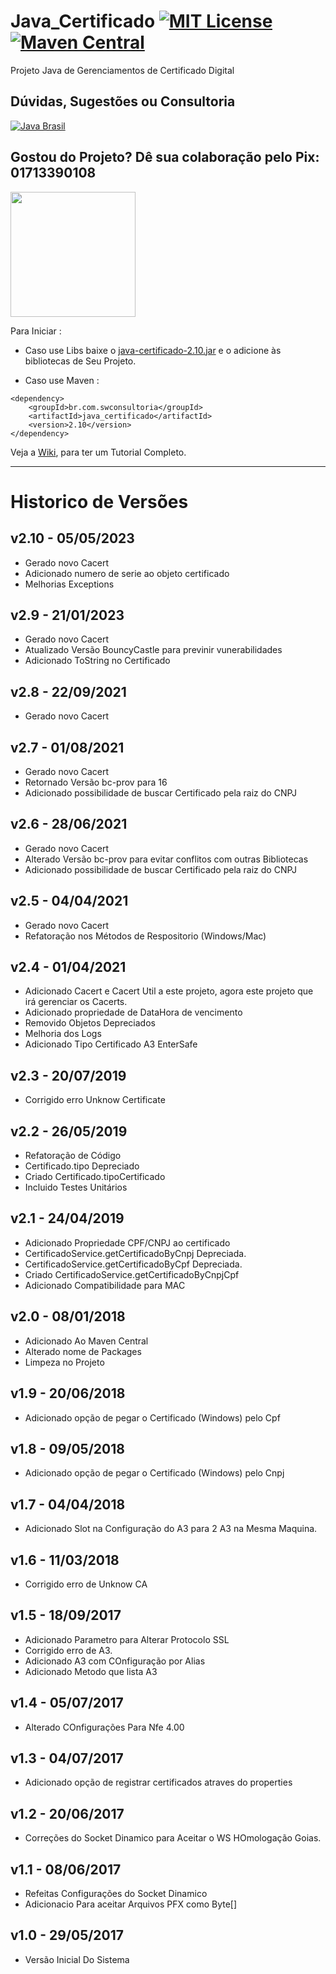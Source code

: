 # Java_Certificado [![MIT License](https://img.shields.io/github/license/Samuel-Oliveira/Java_Certificado.svg)](https://github.com/Samuel-Oliveira/Java_Certificado/blob/master/LICENSE) [![Maven Central](https://img.shields.io/maven-central/v/br.com.swconsultoria/java_certificado.svg?label=Maven%20Central)](https://search.maven.org/artifact/br.com.swconsultoria/java_certificado/2.10/jar)

Projeto Java de Gerenciamentos de Certificado Digital

## Dúvidas, Sugestões ou Consultoria
[![Java Brasil](https://discordapp.com/api/guilds/519583346066587676/widget.png?style=banner2)](https://discord.gg/ZXpqnaV)

## Gostou do Projeto? Dê sua colaboração pelo Pix: 01713390108
<img src="https://swconsultoria.com.br/pix.png" width="200">

Para Iniciar : 
- Caso use Libs baixe o [java-certificado-2.10.jar](https://github.com/Samuel-Oliveira/Java_Certificado/raw/master/java_certificado-2.10.jar) e o adicione às bibliotecas de Seu Projeto.

- Caso use Maven :
```
<dependency>
    <groupId>br.com.swconsultoria</groupId>
    <artifactId>java_certificado</artifactId>
    <version>2.10</version>
</dependency>
```

Veja a [Wiki](https://Samuel-Oliveira.github.io/Java_Certificado/), para ter um Tutorial Completo.

________________________________________________________________________________________________
# Historico de Versões

## v2.10 - 05/05/2023
- Gerado novo Cacert
- Adicionado numero de serie ao objeto certificado
- Melhorias Exceptions

## v2.9 - 21/01/2023
- Gerado novo Cacert
- Atualizado Versão BouncyCastle para previnir vunerabilidades
- Adicionado ToString no Certificado

## v2.8 - 22/09/2021
- Gerado novo Cacert

## v2.7 - 01/08/2021
- Gerado novo Cacert
- Retornado Versão bc-prov para 16
- Adicionado possibilidade de buscar Certificado pela raiz do CNPJ

## v2.6 - 28/06/2021
- Gerado novo Cacert
- Alterado Versão bc-prov para evitar conflitos com outras Bibliotecas
- Adicionado possibilidade de buscar Certificado pela raiz do CNPJ

## v2.5 - 04/04/2021
- Gerado novo Cacert
- Refatoração nos Métodos de Respositorio (Windows/Mac)

## v2.4 - 01/04/2021
- Adicionado Cacert e Cacert Util a este projeto, agora este projeto que irá gerenciar os Cacerts.
- Adicionado propriedade de DataHora de vencimento
- Removido Objetos Depreciados
- Melhoria dos Logs
- Adicionado Tipo Certificado A3 EnterSafe

## v2.3 - 20/07/2019
- Corrigido erro Unknow Certificate

## v2.2 - 26/05/2019
- Refatoração de Código
- Certificado.tipo Depreciado
- Criado Certificado.tipoCertificado
- Incluido Testes Unitários

## v2.1 - 24/04/2019
- Adicionado Propriedade CPF/CNPJ ao certificado
- CertificadoService.getCertificadoByCnpj Depreciada.
- CertificadoService.getCertificadoByCpf Depreciada.
- Criado CertificadoService.getCertificadoByCnpjCpf
- Adicionado Compatibilidade para MAC

## v2.0 - 08/01/2018
- Adicionado Ao Maven Central
- Alterado nome de Packages
- Limpeza no Projeto

## v1.9 - 20/06/2018
- Adicionado opção de pegar o Certificado (Windows) pelo Cpf

## v1.8 - 09/05/2018
- Adicionado opção de pegar o Certificado (Windows) pelo Cnpj

## v1.7 - 04/04/2018
- Adicionado Slot na Configuração do A3 para 2 A3 na Mesma Maquina. 

## v1.6 - 11/03/2018
- Corrigido erro de Unknow CA

## v1.5 - 18/09/2017
- Adicionado Parametro para Alterar Protocolo SSL
- Corrigido erro de A3.
- Adicionado A3 com COnfiguração por Alias
- Adicionado Metodo que lista A3

## v1.4 - 05/07/2017
- Alterado COnfigurações Para Nfe 4.00

## v1.3 - 04/07/2017
- Adicionado opção de registrar certificados atraves do properties

## v1.2 - 20/06/2017
- Correções do Socket Dinamico para Aceitar o WS HOmologação Goias.

## v1.1 - 08/06/2017
- Refeitas Configurações do Socket Dinamico
- Adicionacio Para aceitar Arquivos PFX como Byte[]

## v1.0 - 29/05/2017
- Versão Inicial Do Sistema
